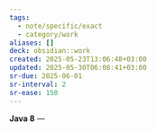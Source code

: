 ```yaml
---
tags:
  - note/specific/exact
  - category/work
aliases: []
deck: obsidian::work
created: 2025-05-23T13:06:48+03:00
updated: 2025-05-30T06:08:41+03:00
sr-due: 2025-06-01
sr-interval: 2
sr-ease: 150
---
```


**Java 8**
—
